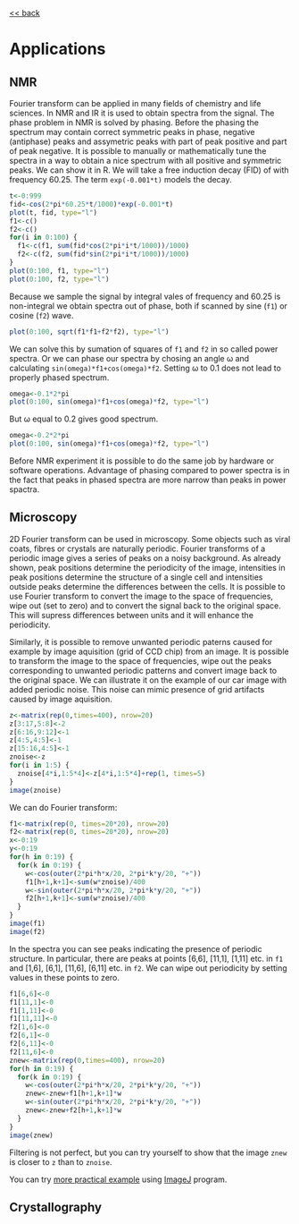 [<< back](../README.md)

# Applications

## NMR

Fourier transform can be applied in many fields of chemistry and life sciences.
In NMR and IR it is used to obtain spectra from the signal. The phase problem
in NMR is solved by phasing. Before the phasing the spectrum may contain correct
symmetric peaks in phase, negative (antiphase) peaks and assymetric peaks with
part of peak positive and part of peak negative. It is possible to manually or
mathematically tune the spectra in a way to obtain a nice spectrum with all
positive and symmetric peaks. We can show it in R. We will take a free induction
decay (FID) of with frequency 60.25. The term `exp(-0.001*t)` models the decay.

```R
t<-0:999
fid<-cos(2*pi*60.25*t/1000)*exp(-0.001*t)
plot(t, fid, type="l")
f1<-c()
f2<-c()
for(i in 0:100) {
  f1<-c(f1, sum(fid*cos(2*pi*i*t/1000))/1000)
  f2<-c(f2, sum(fid*sin(2*pi*i*t/1000))/1000)
}
plot(0:100, f1, type="l")
plot(0:100, f2, type="l")
```

Because we sample the signal by integral vales of frequency and 60.25 is
non-integral we obtain spectra out of phase, both if scanned by sine (`f1`)
or cosine (`f2`) wave.

```R
plot(0:100, sqrt(f1*f1+f2*f2), type="l")
```

We can solve this by sumation of squares of `f1` and `f2` in so called
power spectra. Or we can phase our spectra by chosing an angle &omega;
and calculating `sin(omega)*f1+cos(omega)*f2`. Setting &omega; to 0.1 does
not lead to properly phased spectrum.

```R
omega<-0.1*2*pi
plot(0:100, sin(omega)*f1+cos(omega)*f2, type="l")
```

But &omega; equal to 0.2 gives good spectrum.

```R
omega<-0.2*2*pi
plot(0:100, sin(omega)*f1+cos(omega)*f2, type="l")
```

Before NMR experiment it is possible to do the same job by hardware or software
operations. Advantage of phasing compared to power spectra is in the fact that
peaks in phased spectra are more narrow than peaks in power spactra.

## Microscopy

2D Fourier transform can be used in microscopy. Some objects such as viral
coats, fibres or crystals are naturally periodic. Fourier transforms of
a periodic image gives a series of peaks on a noisy background. As already
shown, peak positions determine the periodicity of the image, intensities
in peak positions determine the structure of a single cell and intensities
outside peaks determine the differences between the cells. It is possible
to use Fourier transform to convert the image to the space of frequencies,
wipe out (set to zero) and to convert the signal back to the original space.
This will supress differences between units and it will enhance
the periodicity.

Similarly, it is possible to remove unwanted periodic paterns
caused for example by image aquisition (grid of CCD chip) from an image.
It is possible to transform the image to the space of frequencies, wipe out
the peaks corresponding to unwanted periodic patterns and convert image back
to the original space. We can illustrate it on the example of our car image
with added periodic noise. This noise can mimic presence of grid artifacts
caused by image aquisition.

```R
z<-matrix(rep(0,times=400), nrow=20)
z[3:17,5:8]<-2
z[6:16,9:12]<-1
z[4:5,4:5]<-1
z[15:16,4:5]<-1
znoise<-z
for(i in 1:5) {
  znoise[4*i,1:5*4]<-z[4*i,1:5*4]+rep(1, times=5)
}
image(znoise)
```

We can do Fourier transform:
```R
f1<-matrix(rep(0, times=20*20), nrow=20)
f2<-matrix(rep(0, times=20*20), nrow=20)
x<-0:19
y<-0:19
for(h in 0:19) {
  for(k in 0:19) {
    w<-cos(outer(2*pi*h*x/20, 2*pi*k*y/20, "+"))
    f1[h+1,k+1]<-sum(w*znoise)/400
    w<-sin(outer(2*pi*h*x/20, 2*pi*k*y/20, "+"))
    f2[h+1,k+1]<-sum(w*znoise)/400
  }
}
image(f1)
image(f2)
```

In the spectra you can see peaks indicating the presence of periodic structure. In particular,
there are peaks at points [6,6], [11,1], [1,11] etc. in `f1` and [1,6], [6,1], [11,6], [6,11]
etc. in `f2`. We can wipe out periodicity by setting values in these points to zero.

```R
f1[6,6]<-0
f1[11,1]<-0
f1[1,11]<-0
f1[11,11]<-0
f2[1,6]<-0
f2[6,1]<-0
f2[6,11]<-0
f2[11,6]<-0
znew<-matrix(rep(0,times=400), nrow=20)
for(h in 0:19) {
  for(k in 0:19) {
    w<-cos(outer(2*pi*h*x/20, 2*pi*k*y/20, "+"))
    znew<-znew+f1[h+1,k+1]*w
    w<-sin(outer(2*pi*h*x/20, 2*pi*k*y/20, "+"))
    znew<-znew+f2[h+1,k+1]*w
  }
}
image(znew)
```

Filtering is not perfect, but you can try yourself to show that the image `znew` is closer to
`z` than to `znoise`.

You can try [more practical example](https://imagej.nih.gov/ij/docs/examples/FFT/index.html)
using [ImageJ](https://imagej.nih.gov/) program.

## Crystallography


